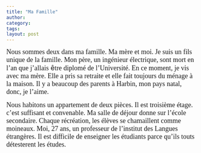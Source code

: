 ```yaml
---
title: "Ma Famille"
author:
category: 
tags: 
layout: post
---
```

<font size="4"><font face="Times New Roman">Nous sommes deux dans ma famille. Ma mère et moi. Je suis un fils unique de la famille. Mon père, un ingénieur électrique, sont mort en l’an que j’allais</font> ê<font face="Times New Roman">tre diplomé de l’Université. En ce moment, je vis avec ma mère. Elle a pris sa retraite et elle fait toujours du ménage à la maison. Il y a beaucoup des parents à Harbin, mon pays natal, donc, je l’aime.</font></font>

<font face="Times New Roman"><font size="4">Nous habitons un appartement de deux pièces. Il est troisième étage. c’est suffisant et convenable. Ma salle de déjour donne sur l’école secondaire. Chaque récréation, les élèves se chamaillent comme moineaux. Moi, 27 ans, un professeur de l’institut des Langues étrangères. Il est difficile de enseigner les étudiants parce qu’ils touts détesterent les études.</font></font>

